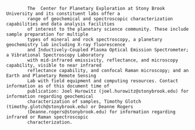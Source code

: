 
            The  Center for Planetary Exploration at Stony Brook University and its constituent labs offer a 
            range of geochemical and spectroscopic characterization capabilities and data analysis facilities 
            of interest to the planetary science community. These include sample preparation for multiple 
            types of mineral and rock spectroscopy, a planetary geochemistry lab including X-ray fluorescence 
            and Inductively-Coupled Plasma Optical Emission Spectrometer; a Vibrational Spectroscopy Laboratory 
            with mid-infrared emissivity, reflectance, and microscopy capability, visible to near infrared 
            reflectance capability, and confocal Raman microscopy; and an Earth and Planetary Remote Sensing 
            Lab with field equipment and computing resources. Contact information as of this document time of 
            publication: Joel Hurowitz (joel.hurowitz@stonybrook.edu) for information regarding geochemical 
            characterization of samples, Timothy Glotch (timothy.glotch@stonybrook.edu) or Deanne Rogers 
            (Deanne.rogers@stonybrook.edu) for information regarding infrared or Raman spectroscopic 
            characterization.   
        